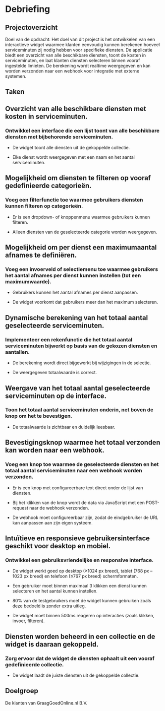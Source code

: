 # Debriefing

## Projectoverzicht
Doel van de opdracht: Het doel van dit project is het ontwikkelen van een interactieve widget waarmee klanten eenvoudig kunnen berekenen hoeveel serviceminuten zij nodig hebben voor specifieke diensten. 
De applicatie biedt een overzicht van alle beschikbare diensten, toont de kosten in serviceminuten, en laat klanten diensten selecteren binnen vooraf ingestelde limieten. De berekening wordt realtime weergegeven en kan worden verzonden naar een webhook voor integratie met externe systemen.

## Taken

## Overzicht van alle beschikbare diensten met kosten in serviceminuten.
### Ontwikkel een interface die een lijst toont van alle beschikbare diensten met bijbehorende serviceminuten.

* De widget toont alle diensten uit de gekoppelde collectie.

* Elke dienst wordt weergegeven met een naam en het aantal serviceminuten.

## Mogelijkheid om diensten te filteren op vooraf gedefinieerde categorieën.
### Voeg een filterfunctie toe waarmee gebruikers diensten kunnen filteren op categorieën.

* Er is een dropdown- of knoppenmenu waarmee gebruikers kunnen filteren.

* Alleen diensten van de geselecteerde categorie worden weergegeven.

## Mogelijkheid om per dienst een maximumaantal afnames te definiëren.
### Voeg een invoerveld of selectiemenu toe waarmee gebruikers het aantal afnames per dienst kunnen instellen (tot een maximumwaarde).

* Gebruikers kunnen het aantal afnames per dienst aanpassen.

* De widget voorkomt dat gebruikers meer dan het maximum selecteren.

## Dynamische berekening van het totaal aantal geselecteerde serviceminuten.
### Implementeer een rekenfunctie die het totaal aantal serviceminuten bijwerkt op basis van de gekozen diensten en aantallen.

* De berekening wordt direct bijgewerkt bij wijzigingen in de selectie.

* De weergegeven totaalwaarde is correct.

## Weergave van het totaal aantal geselecteerde serviceminuten op de interface.
### Toon het totaal aantal serviceminuten onderin, net boven de knop om het te bevestigen.

* De totaalwaarde is zichtbaar en duidelijk leesbaar.

## Bevestigingsknop waarmee het totaal verzonden kan worden naar een webhook.
### Voeg een knop toe waarmee de geselecteerde diensten en het totaal aantal serviceminuten naar een webhook worden verzonden.

* Er is een knop met configureerbare text direct onder de lijst van diensten.

* Bij het klikken van de knop wordt de data via JavaScript met een POST-request naar de webhook verzonden.

* De webhook moet configureerbaar zijn, zodat de eindgebruiker de URL kan aanpassen aan zijn eigen systeem.

## Intuïtieve en responsieve gebruikersinterface geschikt voor desktop en mobiel.
### Ontwikkel een gebruiksvriendelijke en responsive interface.

* De widget werkt goed op desktop (≥1024 px breed), tablet (768 px – 1023 px breed) en telefoon (≤767 px breed) schermformaten.

* Een gebruiker moet binnen maximaal 3 klikken een dienst kunnen selecteren en het aantal kunnen instellen.

* 80% van de testgebruikers moet de widget kunnen gebruiken zoals deze bedoeld is zonder extra uitleg.

* De widget moet binnen 500ms reageren op interacties (zoals klikken, invoer, filteren).

## Diensten worden beheerd in een collectie en de widget is daaraan gekoppeld.
### Zorg ervoor dat de widget de diensten ophaalt uit een vooraf gedefinieerde collectie.

* De widget laadt de juiste diensten uit de gekoppelde collectie.

## Doelgroep
De klanten van GraagGoedOnline.nl B.V.
